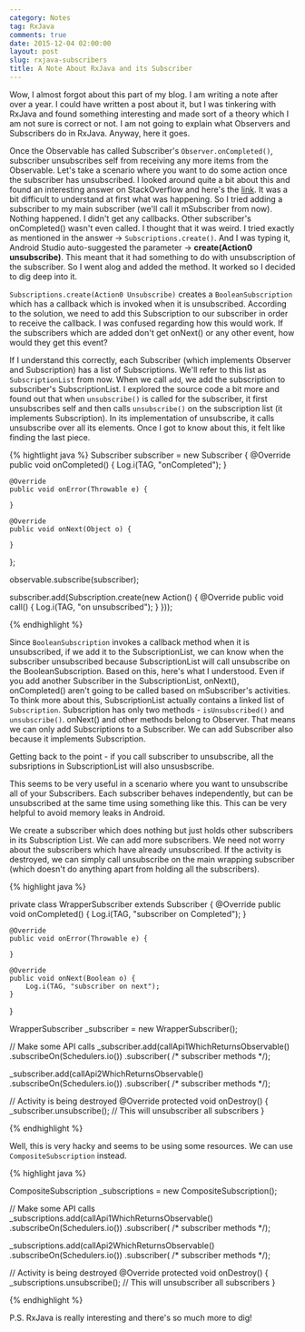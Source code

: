 ```yaml
---
category: Notes
tag: RxJava
comments: true
date: 2015-12-04 02:00:00
layout: post
slug: rxjava-subscribers
title: A Note About RxJava and its Subscriber
---
```


Wow, I almost forgot about this part of my blog. I am writing a note after over a year. I could have written a post about it, but I was tinkering with RxJava and found something interesting and made sort of a theory which I am not sure is correct or not. I am not going to explain what Observers and Subscribers do in RxJava. Anyway, here it goes.

Once the Observable has called Subscriber's `Observer.onCompleted()`, subscriber unsubscribes self from receiving any more items from the Observable. Let's take a scenario where you want to do some action once the subscriber has unsubscribed. I looked around quite a bit about this and found an interesting answer on StackOverflow and here's the [link](http://stackoverflow.com/a/26695678/891373). It was a bit difficult to understand at first what was happening. So I tried adding a subscriber to my main subscriber (we'll call it mSubscriber from now). Nothing happened. I didn't get any callbacks. Other subscriber's onCompleted() wasn't even called. I thought that it was weird. I tried exactly as mentioned in the answer -> `Subscriptions.create()`. And I was typing it, Android Studio auto-suggested the parameter -> **create(Action0 unsubscribe)**. This meant that it had something to do with unsubscription of the subscriber. So I went alog and added the method. It worked so I decided to dig deep into it.

`Subscriptions.create(Action0 Unsubscribe)` creates a `BooleanSubscription` which has a callback which is invoked when it is unsubscribed. According to the solution, we need to add this Subscription to our subscriber in order to receive the callback. I was confused regarding how this would work. If the subscribers which are added don't get onNext() or any other event, how would they get this event?

If I understand this correctly, each Subscriber (which implements Observer<T> and Subscription) has a list of Subscriptions. We'll refer to this list as `SubscriptionList` from now. When we call `add`, we add the subscription to subscriber's SubscriptionList. I explored the source code a bit more and found out that when `unsubscribe()` is called for the subscriber, it first unsubscribes self and then calls `unsubscribe()` on the subscription list (it implements Subscription). In its implementation of unsubscribe, it calls unsubscribe over all its elements. Once I got to know about this, it felt like finding the last piece.

{% hightlight java %}
Subscriber subscriber = new Subscriber {
    @Override
    public void onCompleted() {
        Log.i(TAG, "onCompleted");
    }

    @Override
    public void onError(Throwable e) {

    }

    @Override
    public void onNext(Object o) {

    }
};

observable.subscribe(subscriber);

subscriber.add(Subscription.create(new Action() {
    @Override
    public void call() {
        Log.i(TAG, "on unsubscribed");
    }
}));

{% endhighlight %}

Since `BooleanSubscription` invokes a callback method when it is unsubscribed, if we add it to the SubscriptionList, we can know when the subscriber unsubscribed because SubscriptionList will call unsubscribe on the BooleanSubscription. Based on this, here's what I understood. Even if you add another Subscriber in the SubscriptionList, onNext(), onCompleted() aren't going to be called based on mSubscriber's activities. To think more about this, SubscriptionList actually contains a linked list of `Subscription`. Subscription has only two methods - `isUnsubscribed()` and `unsubscribe()`. onNext() and other methods belong to Observer. That means we can only add Subscriptions to a Subscriber. We can add Subscriber also because it implements Subscription. 

Getting back to the point - if you call subscriber to unsubscribe, all the subsriptions in SubscriptionList will also unsusbscribe.

This seems to be very useful in a scenario where you want to unsubscribe all of your Subscribers. Each subscriber behaves independently, but can be unsubscribed at the same time using something like this. This can be very helpful to avoid memory leaks in Android.

We create a subscriber which does nothing but just holds other subscribers in its Subscription List. We can add more subscribers. We need not worry about the subscribers which have already unsubscribed. If the activity is destroyed, we can simply call unsubscribe on the main wrapping subscriber (which doesn't do anything apart from holding all the subscribers).

{% highlight java %}

private class WrapperSubscriber extends Subscriber {
    @Override
    public void onCompleted() {
        Log.i(TAG, "subscriber on Completed");
    }

    @Override
    public void onError(Throwable e) {

    }

    @Override
    public void onNext(Boolean o) {
        Log.i(TAG, "subscriber on next");
    } 
}

WrapperSubscriber _subscriber = new WrapperSubscriber();

// Make some API calls
_subscriber.add(callApi1WhichReturnsObservable()
                .subscribeOn(Schedulers.io())
                .subscriber( /* subscriber methods */);

_subscriber.add(callApi2WhichReturnsObservable()
                .subscribeOn(Schedulers.io())
                .subscriber( /* subscriber methods */);
                
// Activity is being destroyed
@Override
protected void onDestroy() {
    _subscriber.unsubscribe(); // This will unsubscriber all subscribers
}

{% endhighlight %}

Well, this is very hacky and seems to be using some resources. We can use `CompositeSubscription` instead.

{% highlight java %}

CompositeSubscription _subscriptions = new CompositeSubscription();

// Make some API calls
_subscriptions.add(callApi1WhichReturnsObservable()
                .subscribeOn(Schedulers.io())
                .subscriber( /* subscriber methods */);

_subscriptions.add(callApi2WhichReturnsObservable()
                .subscribeOn(Schedulers.io())
                .subscriber( /* subscriber methods */);
                
// Activity is being destroyed
@Override
protected void onDestroy() {
    _subscriptions.unsubscribe(); // This will unsubscriber all subscribers
}

{% endhighlight %}

P.S. RxJava is really interesting and there's so much more to dig!

